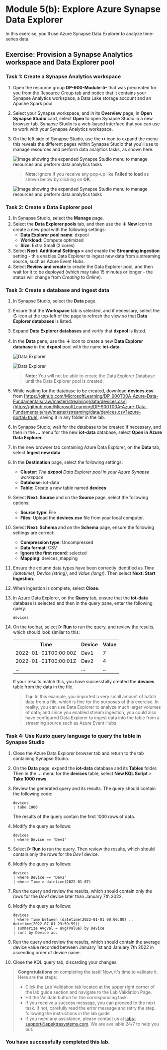 
# Module 5(b): Explore Azure Synapse Data Explorer

In this exercise, you'll use Azure Synapse Data Explorer to analyze time-series data.

## Exercise: Provision a Synapse Analytics workspace and Data Explorer pool

### Task 1: Create a Synapse Analytics workspace

1.  Open the resource group **DP-900-Module-5-<inject key="DeploymentID" enableCopy="false" />**  that was precreated for you from the Resource Group tab and notice that it contains your Synapse Analytics workspace, a Data Lake storage account and an Apache Spark pool.
    
2.  Select your Synapse workspace, and in its  **Overview**  page, in  **Open Synapse Studio**  card, select  **Open**  to open Synapse Studio in a new browser tab. Synapse Studio is a web-based interface that you can use to work with your Synapse Analytics workspace.
    
3.  On the left side of Synapse Studio, use the  **››**  icon to expand the menu - this reveals the different pages within Synapse Studio that you'll use to manage resources and perform data analytics tasks, as shown here:
    
    ![Image showing the expanded Synapse Studio menu to manage resources and perform data analytics tasks](images/synapse-studio-dp900-lab4.png)
    
    >
    >**Note:** Ignore if you receive any pop-up like **Failed to load** as shown below by clicking on **OK**.
       
     ![Image showing the expanded Synapse Studio menu to manage resources and perform data analytics tasks](images/failed.png)
    
### Task 2: Create a Data Explorer pool

1. In Synapse Studio, select the **Manage** page.
1. Select the **Data Explorer pools** tab, and then use the **&#65291; New** icon to create a new pool with the following settings:
    - **Data Explorer pool name**: dxpool<inject key="DeploymentID" enableCopy="false" />
    - **Workload**: Compute optimized
    - **Size**: Extra Small (2 cores)
1. Select **Next: Additional Settings >** and enable the **Streaming ingestion** setting - this enables Data Explorer to ingest new data from a streaming source, such as Azure Event Hubs.
1. Select **Review and create** to create the Data Explorer pool, and then wait for it to be deployed (which may take 15 minutes or longer - the status will change from *Creating* to *Online*).

### Task 3: Create a database and ingest data

1. In Synapse Studio, select the **Data** page.
1. Ensure that the **Workspace** tab is selected, and if necessary, select the **&#8635;** icon at the top-left of the page to refresh the view so that **Data Explorer databases** is listed.
1. Expand **Data Explorer databases** and verify that **dxpool<inject key="DeploymentID" enableCopy="false" />** is listed.
1. In the **Data** pane, use the **&#65291;** icon to create a new **Data Explorer database** in the **dxpool<inject key="DeploymentID" enableCopy="false" />** pool with the name **iot-data**.

    ![Data Explorer](images/dataexplorer-1.png)
    
    ![Data Explorer](images/dataexplorer-2.png)
    
    >**Note:** You will not be able to create the Data Explorer Database until the Data Explorer pool is created.
    
1. While waiting for the database to be created, download **devices.csv** from [https://github.com/MicrosoftLearning/DP-900T00A-Azure-Data-Fundamentals/raw/master/streaming/data/devices.csv](https://github.com/MicrosoftLearning/DP-900T00A-Azure-Data-Fundamentals/raw/master/streaming/data/devices.csv?azure-portal=true), saving it in any folder in the lab.
1. In Synapse Studio, wait for the database to be created if necessary, and then in the **...** menu for the new **iot-data** database, select **Open in Azure Data Explorer**.
1. In the new browser tab containing Azure Data Explorer, on the **Data** tab, select **Ingest new data**.
1. In the **Destination** page, select the following settings:
    - **Cluster**: *The **dxpool<inject key="DeploymentID" enableCopy="false" />** Data Explorer pool in your Azure Synapse workspace*
    - **Database**: iot-data
    - **Table**: Create a new table named **devices**
1. Select **Next: Source** and on the **Source** page, select the following options:
    - **Source type**: File
    - **Files**: Upload the **devices.csv** file from your local computer.
1. Select **Next: Schema** and on the **Schema** page, ensure the following settings are correct:
    - **Compression type**: Uncompressed
    - **Data format**: CSV
    - **Ignore the first record**:  selected
    - **Mapping**: devices_mapping
1. Ensure the column data types have been correctly identified as *Time (datetime)*, *Device (string)*, and *Value (long)*). Then select **Next: Start Ingestion**.
1. When ingestion is complete, select **Close**.
1. In Azure Data Explorer, on the **Query** tab, ensure that the **iot-data** database is selected and then in the query pane, enter the following query.

    ```kusto
    devices
    ```

1. On the toolbar, select **&#9655; Run** to run the query, and review the results, which should look similar to this:

    | Time | Device | Value |
    | --- | --- | --- |
    | 2022-01-01T00:00:00Z | Dev1 | 7 |
    | 2022-01-01T00:00:01Z | Dev2 | 4 |
    | ... | ... | ... |

    If your results match this, you have successfully created the **devices** table from the data in the file.

    > **Tip**: In this example, you imported a very small amount of batch data from a file, which is fine for the purposes of this exercise. In reality, you can use Data Explorer to analyze much larger volumes of data; and since you enabled stream ingestion, you could also have configured Data Explorer to ingest data into the table from a streaming source such as Azure Event Hubs.

### Task 4: Use Kusto query language to query the table in Synapse Studio

1. Close the Azure Data Explorer browser tab and return to the tab containing Synapse Studio.
1. On the **Data** page, expand the **iot-data** database and its **Tables** folder. Then in the **...** menu for the **devices** table, select **New KQL Script** > **Take 1000 rows**.
1. Review the generated query and its results. The query should contain the following code:

    ```kusto
    devices
    | take 1000
    ```

    The results of the query contain the first 1000 rows of data.

1. Modify the query as follows:

    ```kusto
    devices
    | where Device == 'Dev1'
    ```

1. Select **&#9655; Run** to run the query. Then review the results, which should contain only the rows for the *Dev1* device.

1. Modify the query as follows:

    ```kusto
    devices
    | where Device == 'Dev1'
    | where Time > datetime(2022-01-07)
    ```

1. Run the query and review the results, which should contain only the rows for the *Dev1* device later than January 7th 2022.

1. Modify the query as follows:

    ```kusto
    devices
    | where Time between (datetime(2022-01-01 00:00:00) .. datetime(2022-07-01 23:59:59))
    | summarize AvgVal = avg(Value) by Device
    | sort by Device asc
    ```

1. Run the query and review the results, which should contain the average device value recorded between January 1st and January 7th 2022 in ascending order of device name.

1. Close the KQL query tab, discarding your changes.

    

 > **Congratulations** on completing the task! Now, it's time to validate it. Here are the steps:
 > - Click the Lab Validation tab located at the upper right corner of the lab guide section and navigate to the Lab Validation Page.
 > - Hit the Validate button for the corresponding task.
 > - If you receive a success message, you can proceed to the next task. If not, carefully read the error message and retry the step, following the instructions in the lab guide
 > - If you need any assistance, please contact us at labs-support@spektrasystems.com. We are available 24/7 to help you out.

### You have successfully completed this lab.
